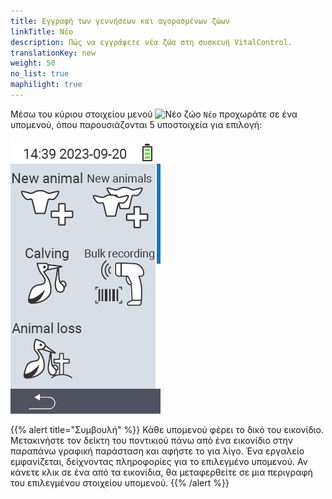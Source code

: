 ```yaml
---
title: Εγγραφή των γεννήσεων και αγορασμένων ζώων
linkTitle: Νέο
description: Πώς να εγγράψετε νέα ζώα στη συσκευή VitalControl.
translationKey: new
weight: 50
no_list: true
maphilight: true
---
```

Μέσω του κύριου στοιχείου μενού <img src="/icons/main/new-animal.svg" width="35" align="bottom" alt="Νέο ζώο" /> `Νέο` προχωράτε σε ένα υπομενού, όπου παρουσιάζονται 5 υποστοιχεία για επιλογή:

<img src="images/neuen.png" alt="VitalControl Νέο" title="Νέο" usemap="#workmap" class="maphilight" />

<map name="workmap">
  <area shape="rect" coords="3,40,116,160" alt="Νέο ζώο" title="Πώς να εγγράψετε ένα νέο ζώο χρησιμοποιώντας τη συσκευή VitalControl&#10;Κλικ με το ποντίκι: άνοιγμα τεκμηρίωσης" href="/el/docs/new/animal/">
  <area shape="rect" coords="3,160,116,280" alt="Γέννηση" title="Πώς να εγγράψετε μια νέα γέννηση χρησιμοποιώντας τη συσκευή VitalControl&#10;Κλικ με το ποντίκι: άνοιγμα τεκμηρίωσης" href="/el/docs/new/calving/">
  <area shape="rect" coords="3,280,116,399" alt="Απώλεια ζώου" title="Πώς να εγγράψετε την απώλεια ενός ζώου χρησιμοποιώντας τη συσκευή VitalControl&#10;Κλικ με το ποντίκι: άνοιγμα τεκμηρίωσης" href="/el/docs/new/animal-loss/">

  <area shape="rect" coords="116,40,230,160" alt="Νέα ζώα" title="Πώς να δημιουργήσετε πολλά νέα ζώα στη συσκευή VitalControl με μία μόνο ενέργεια&#10;Κλικ με το ποντίκι: άνοιγμα τεκμηρίωσης" href="/el/docs/new/animals/">
  <area shape="rect" coords="116,160,230,280" alt="Μαζική καταγραφή" title="Χρησιμοποιήστε το σαρωτή γραμμωτού κώδικα για να καταγράψετε μια ποικιλία ζώων&#10;Κλικ με το ποντίκι: άνοιγμα τεκμηρίωσης" href="/el/docs/new/bulk-recording/">

  <area shape="rect" coords="1,401,100,439" alt="Πίσω" title="Πηδήστε πίσω ένα επίπεδο&#10;Κλικ με το ποντίκι: στην τεκμηρίωση" href="/el/docs/menu/mainmenu/">
</map>

{{% alert title="Συμβουλή" %}}
Κάθε υπομενού φέρει το δικό του εικονίδιο. Μετακινήστε τον δείκτη του ποντικιού πάνω από ένα εικονίδιο στην παραπάνω γραφική παράσταση και αφήστε το για λίγο. Ένα εργαλείο εμφανίζεται, δείχνοντας πληροφορίες για το επιλεγμένο υπομενού. Αν κάνετε κλικ σε ένα από τα εικονίδια, θα μεταφερθείτε σε μια περιγραφή του επιλεγμένου στοιχείου υπομενού.
{{% /alert %}}
